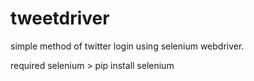 # tweetdriver
simple method of twitter login using selenium webdriver.

required selenium > pip install selenium
